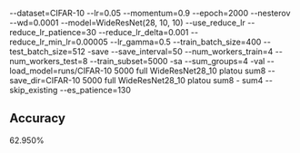 --dataset=CIFAR-10 --lr=0.05 --momentum=0.9 --epoch=2000 --nesterov --wd=0.0001 --model=WideResNet(28, 10, 10) --use_reduce_lr --reduce_lr_patience=30 --reduce_lr_delta=0.001 --reduce_lr_min_lr=0.00005 --lr_gamma=0.5 --train_batch_size=400 --test_batch_size=512 -save --save_interval=50 --num_workers_train=4 --num_workers_test=8 --train_subset=5000 -sa --sum_groups=4 -val --load_model=runs/CIFAR-10 5000 full WideResNet28_10 platou sum8 --save_dir=CIFAR-10 5000 full WideResNet28_10 platou sum8 - sum4 --skip_existing --es_patience=130
## Accuracy
 62.950%